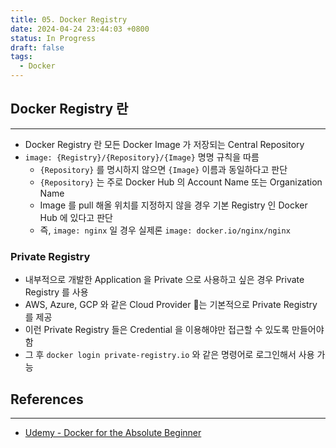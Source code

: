 ```yaml
---
title: 05. Docker Registry
date: 2024-04-24 23:44:03 +0800
status: In Progress
draft: false
tags:
  - Docker
---
```

## Docker Registry 란
---
- Docker Registry 란 모든 Docker Image 가 저장되는 Central Repository
- `image: {Registry}/{Repository}/{Image}` 명명 규칙을 따름
	- `{Repository}` 를 명시하지 않으면 `{Image}` 이름과 동일하다고 판단
	- `{Repository}` 는 주로 Docker Hub 의 Account Name 또는 Organization Name
	- Image 를 pull 해올 위치를 지정하지 않을 경우 기본 Registry 인 Docker Hub 에 있다고 판단
	- 즉, `image: nginx` 일 경우 실제론 `image: docker.io/nginx/nginx`

### Private Registry
- 내부적으로 개발한 Application 을 Private 으로 사용하고 싶은 경우 Private Registry 를 사용
- AWS, Azure, GCP 와 같은 Cloud Provider 는 기본적으로 Private Registry 를 제공
- 이런 Private Registry 들은 Credential 을 이용해야만 접근할 수 있도록 만들어야 함
- 그 후 `docker login private-registry.io` 와 같은 명령어로 로그인해서 사용 가능

## References
---
- [Udemy - Docker for the Absolute Beginner](https://www.udemy.com/course/learn-docker/)
